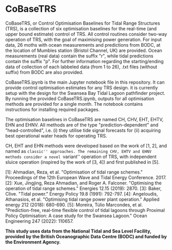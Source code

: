 # CoBaseTRS
CoBaseTRS, or Control Optimisation Baselines for Tidal Range Structures (TRS), is a collection of six optimisation baselines for the real-time (and upper bound estimate) control of TRS. All control routines consider two-way operation of TRS, with the goal of maximising power generation. For input data, 26 moths with ocean measurements and predictions from BODC, at the location of Mumbles station (Bristol Channel, UK) are provided. Ocean measurements (real data) contain the suffix "r", while tidal predictions contain the suffix "p". For further information regarding the starting/ending data of collection of each labbeled data (from 1 to 26), .txt files (without suffix) from BODC are also provided.

CoBaseTRS.ipynb is the main Jupyter notebook file in this repository. It can provide control optimisation estimates for any TRS design. it is currently setup with the design for the Swansea Bay Tidal Lagoon pathfinder project. By running the provided CoBaseTRS.ipynb, outputs for all optimisation methods are provided for a single month. The notebook contains instructions for installing required packages.

The optimisation baselines in CoBaseTRS are named CH, CHV, EHT, EHTV, EHN and EHNV. All methods are of the type "prediction-dependent" and "head-controlled", i.e. (i) they utilise tide signal forecasts for (ii) acquiring best operational water heads for operating TRS.

CH, EHT and EHN methods were developed based on the work of [1, 2], and named as ``classic'' approaches. The remaining CHV, EHTV and EHNV methods consider a novel ``variant'' operation of TRS, with independent sluice operation (inspired by the work of [3, 4]) and first published in [5].

[1]: Ahmadian, Reza, et al. "Optimisation of tidal range schemes." Proceedings of the 12th European Wave and Tidal Energy Conference. 2017.
[2]: Xue, Jingjing, Reza Ahmadian, and Roger A. Falconer. "Optimising the operation of tidal range schemes." Energies 12.15 (2019): 2870.
[3]: Baker, Clive. "Tidal power." Energy Policy 19.8 (1991): 792-797.
[4]: Angeloudis, Athanasios, et al. "Optimising tidal range power plant operation." Applied energy 212 (2018): 680-690.
[5]: Moreira, Túlio Marcondes, et al. "Prediction-free, real-time flexible control of tidal lagoons through Proximal Policy Optimisation: A case study for the Swansea Lagoon." Ocean Engineering 247 (2022): 110657.

**This study uses data from the National Tidal and Sea Level Facility, provided by the British Oceanographic Data Centre (BODC) and funded by the Environment Agency.**
